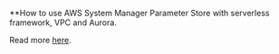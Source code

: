 **How to use AWS System Manager Parameter Store with serverless framework, VPC and Aurora.

Read more [here](https://www.almirzulic.com/2019/06/08/how-to-use-parameter-store-with-serverless-framework/).